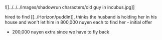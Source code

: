 ![[../../../Images/shadowrun characters/old guy in incubus.jpg]]

hired to find [[../Horizon/puddin]], 
thinks the husband is holding her in his house and won't let him in
800,000 nuyen each to find her - initial offer
- 200,000 nuyen extra since we have to fly back